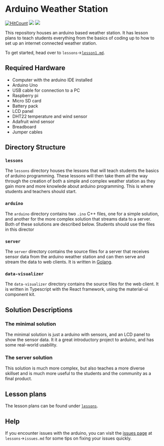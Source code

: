 # Arduino Weather Station

[![HitCount](http://hits.dwyl.com/{username}/{project-name}.svg)](http://hits.dwyl.com/{username}/{project-name})
![](https://img.shields.io/badge/built%20for-Tumaini%20Innovation%20Center-brightgreen.svg)
![](https://img.shields.io/badge/built%20by-St.%20Anchormould-brightgreen.svg)

This repository houses an arduino based weather station. It has lesson plans to teach students everything from the basics of coding up to how to set up an internet connected weather station.

To get started, head over to `lessons`->[`lesson1.md`](lessons/lesson1.md).

## Required Hardware

* Computer with the arduino IDE installed
* Arduino Uno
* USB cable for connection to a PC
* Raspberry pi
* Micro SD card
* Battery pack
* LCD panel
* DHT22 temperature and wind sensor
* Adafruit wind sensor
* Breadboard
* Jumper cables


## Directory Structure

### `lessons`

The `lessons` directory houses the lessons that will teach students the basics of arduino programming. These lessons will then take them all the way through the creation of both a simple and complex weather station as they gain more and more knowlede about arduino programming. This is where students and teachers should start.

### `arduino`

The `arduino` directory contains two `.ino` C++ files, one for a simple solution, and another for the more complex solution that streams data to a server. Both of these solutions are described below. Students should use the files in this director

### `server`

The `server` directory contains the source files for a server that receives sensor data from the arduino weather station and can then serve and stream the data to web clients. It is written in
 [Golang](https://golang.org).

### `data-visualizer`

The `data-visualizer` directory contains the source files for the web client. It is written in Typescript with the React framework, using the material-ui component kit.

## Solution Descriptions

### The minimal solution

The minimal solution is just a arduino with sensors, and an LCD panel to show the sensor data. It it a great introductory project to arduino, and has some real-world usability.

### The server solution

This solution is much more complex, but also teaches a more diverse skillset and is much more useful to the students and the community as a final product.

## Lesson plans
The lesson plans can be found under [`lessons`](lessons).

## Help
If you encounter issues with the arduino, you can visit the [issues page](lessons/issues.md) at `lessons`->`issues.md` for some tips on fixing your issues quickly.
